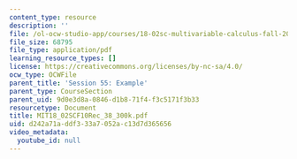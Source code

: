 ```yaml
---
content_type: resource
description: ''
file: /ol-ocw-studio-app/courses/18-02sc-multivariable-calculus-fall-2010/d242a71addf333a7052ac13d7d365656_MIT18_02SCF10Rec_38_300k.pdf
file_size: 68795
file_type: application/pdf
learning_resource_types: []
license: https://creativecommons.org/licenses/by-nc-sa/4.0/
ocw_type: OCWFile
parent_title: 'Session 55: Example'
parent_type: CourseSection
parent_uid: 9d0e3d8a-0846-d1b8-71f4-f3c5171f3b33
resourcetype: Document
title: MIT18_02SCF10Rec_38_300k.pdf
uid: d242a71a-ddf3-33a7-052a-c13d7d365656
video_metadata:
  youtube_id: null
---
```

